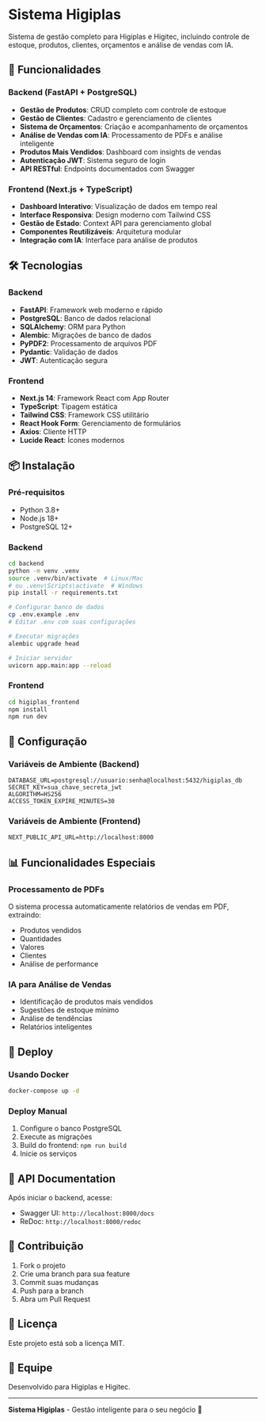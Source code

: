 # Sistema Higiplas

Sistema de gestão completo para Higiplas e Higitec, incluindo controle de estoque, produtos, clientes, orçamentos e análise de vendas com IA.

## 🚀 Funcionalidades

### Backend (FastAPI + PostgreSQL)
- **Gestão de Produtos**: CRUD completo com controle de estoque
- **Gestão de Clientes**: Cadastro e gerenciamento de clientes
- **Sistema de Orçamentos**: Criação e acompanhamento de orçamentos
- **Análise de Vendas com IA**: Processamento de PDFs e análise inteligente
- **Produtos Mais Vendidos**: Dashboard com insights de vendas
- **Autenticação JWT**: Sistema seguro de login
- **API RESTful**: Endpoints documentados com Swagger

### Frontend (Next.js + TypeScript)
- **Dashboard Interativo**: Visualização de dados em tempo real
- **Interface Responsiva**: Design moderno com Tailwind CSS
- **Gestão de Estado**: Context API para gerenciamento global
- **Componentes Reutilizáveis**: Arquitetura modular
- **Integração com IA**: Interface para análise de produtos

## 🛠️ Tecnologias

### Backend
- **FastAPI**: Framework web moderno e rápido
- **PostgreSQL**: Banco de dados relacional
- **SQLAlchemy**: ORM para Python
- **Alembic**: Migrações de banco de dados
- **PyPDF2**: Processamento de arquivos PDF
- **Pydantic**: Validação de dados
- **JWT**: Autenticação segura

### Frontend
- **Next.js 14**: Framework React com App Router
- **TypeScript**: Tipagem estática
- **Tailwind CSS**: Framework CSS utilitário
- **React Hook Form**: Gerenciamento de formulários
- **Axios**: Cliente HTTP
- **Lucide React**: Ícones modernos

## 📦 Instalação

### Pré-requisitos
- Python 3.8+
- Node.js 18+
- PostgreSQL 12+

### Backend
```bash
cd backend
python -m venv .venv
source .venv/bin/activate  # Linux/Mac
# ou .venv\Scripts\activate  # Windows
pip install -r requirements.txt

# Configurar banco de dados
cp .env.example .env
# Editar .env com suas configurações

# Executar migrações
alembic upgrade head

# Iniciar servidor
uvicorn app.main:app --reload
```

### Frontend
```bash
cd higiplas_frontend
npm install
npm run dev
```

## 🔧 Configuração

### Variáveis de Ambiente (Backend)
```env
DATABASE_URL=postgresql://usuario:senha@localhost:5432/higiplas_db
SECRET_KEY=sua_chave_secreta_jwt
ALGORITHM=HS256
ACCESS_TOKEN_EXPIRE_MINUTES=30
```

### Variáveis de Ambiente (Frontend)
```env
NEXT_PUBLIC_API_URL=http://localhost:8000
```

## 📊 Funcionalidades Especiais

### Processamento de PDFs
O sistema processa automaticamente relatórios de vendas em PDF, extraindo:
- Produtos vendidos
- Quantidades
- Valores
- Clientes
- Análise de performance

### IA para Análise de Vendas
- Identificação de produtos mais vendidos
- Sugestões de estoque mínimo
- Análise de tendências
- Relatórios inteligentes

## 🚀 Deploy

### Usando Docker
```bash
docker-compose up -d
```

### Deploy Manual
1. Configure o banco PostgreSQL
2. Execute as migrações
3. Build do frontend: `npm run build`
4. Inicie os serviços

## 📝 API Documentation

Após iniciar o backend, acesse:
- Swagger UI: `http://localhost:8000/docs`
- ReDoc: `http://localhost:8000/redoc`

## 🤝 Contribuição

1. Fork o projeto
2. Crie uma branch para sua feature
3. Commit suas mudanças
4. Push para a branch
5. Abra um Pull Request

## 📄 Licença

Este projeto está sob a licença MIT.

## 👥 Equipe

Desenvolvido para Higiplas e Higitec.

---

**Sistema Higiplas** - Gestão inteligente para o seu negócio 🚀